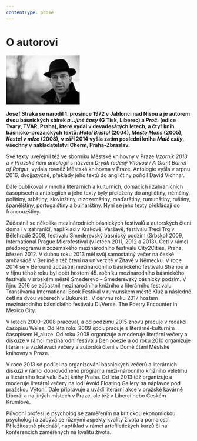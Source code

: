 ```yaml
---
contentType: prose
---
```


# O autorovi

![foto_autora](./resources/foto_autora.jpg)

**Josef Straka se narodil 1. prosince 1972 v Jablonci nad Nisou a je autorem dvou básnických sbírek _a…jiné časy_ (G Tisk, Liberec) a _Proč._ (edice Tvary, TVAR, Praha), které vydal v devadesátých letech, a čtyř knih básnicko-prozaických textů: _Hotel Bristol_ (2004), _Město Mons_ (2005), _Kostel v mlze_ (2008), v září 2014 vyšla zatím poslední kniha _Malé exily_, všechny v nakladatelství Cherm, Praha-Zbraslav.**  

Své texty uveřejnil též ve sborníku Městské knihovny v Praze _Vzorník 2013_ a v _Pražské říční antologii_ s názvem _Dryák ředěný Vltavou / A Giant Barrel of Rotgut_, vydala rovněž Městská knihovna v Praze. Antologie vyšla v srpnu 2016, dvojjazyčně, překlady jeho textů do angličtiny pořídil David Vichnar.

Dále publikoval v mnoha literárních a kulturních, domácích i zahraničních časopisech a antologiích a jeho texty byly přeloženy do angličtiny, němčiny, polštiny, srbštiny, slovinštiny, nizozemštiny, maďarštiny, rumunštiny, ruštiny, španělštiny, portugalštiny a bulharštiny. Nyní se jeho texty překládají do francouzštiny.

Zúčastnil se několika mezinárodních básnických festivalů a autorských čtení doma i v zahraničí, například v Krakově, Varšavě, festivalu Treci Trg v Bělehradě 2008, festivalu Smederevský básnický podzim (Srbsko) 2009, International Prague Microfestival (v letech 2011, 2012 a 2013). Četl v rámci předprogramu nizozemského mezinárodního festivalu City2Cities, Praha, březen 2012. V dubnu roku 2013 měl svůj samostatný večer na české ambasádě v Berlíně a též čtení na univerzitě v Žitavě v Německu. V roce 2014 se v Berouně zúčastnil mezinárodního básnického festivalu Stranou a v říjnu téhož roku byl opět hostem 45. ročníku mezinárodního básnického festivalu v srbském městě Smederevo – Smederevský básnický podzim. V říjnu 2016 se zúčastnil mezinárodního knižního a literárního festivalu Transilvania International Book Festival v rumunském městě Kluž a následně četl na dvou večerech v Bukurešti. V červnu roku 2017 hostem mezinárodního básnického festivalu Di/Verse. The Poetry Encounter in Mexico City.

V letech 2000–2008 pracoval, a od podzimu 2015 znovu pracuje v redakci časopisu Weles. Od léta roku 2009 spolupracuje s literárně-kulturním časopisem H\_aluze. Od roku 2008 organizuje a moderuje literární večery a diskuze v rámci mezinárodní festivalu Den poezie a od roku 2010 organizuje literární a vzdělávací večery a autorská čtení v Domě čtení Městské knihovny v Praze.

V roce 2013 se podílel na organizování básnických večerů a literárních diskuzí v rámci doprovodného programu mezi-národního knižního veletrhu a literárního festivalu Svět knihy Praha. Od léta 2013 též organizuje a moderuje literární večery na lodi Avoid Floating Gallery na náplavce pod pražskou Výtoní. Dále připravuje a uvádí literární akce v pražské kavárně Liberál a na jiných místech v Praze, ale též v Liberci nebo Českém Krumlově.

Původní profesí je psycholog se zaměřením na kritickou ekonomickou psychologii a zabývá se různými aspekty kvality života a pomalostí. Příležitostně přednáší, například v rámci artefiletických kurzů či na konferencích zaměřených na kvalitu života.
